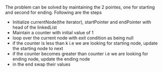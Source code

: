 The problem can be solved by maintaining the 2 pointes, one for starting and second for ending. Following are the steps
* Initialize currentNode(the iterator), startPointer and endPointer with head of the linkedList
* Maintain a counter with initial value of 1
* loop over the current node with exit condition as being null
* if the counter is less than k i.e we are looking for starting node, update the starting node to next
* if the counter becomes greater than counter i.e we are looking for ending node, update the ending node
* in the end swap their values
